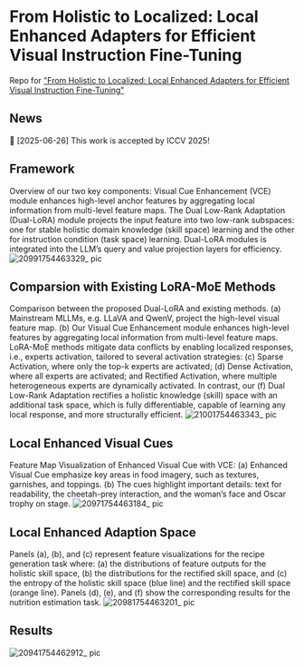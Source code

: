 # From Holistic to Localized: Local Enhanced Adapters for Efficient Visual Instruction Fine-Tuning
Repo for ["From Holistic to Localized: Local Enhanced Adapters for Efficient Visual Instruction Fine-Tuning"](https://arxiv.org/pdf/2411.12787)

## News
  📢 [2025-06-26] This work is accepted by ICCV 2025!


## Framework
Overview of our two key components: Visual Cue Enhancement (VCE) module enhances high-level anchor features by aggregating local information from multi-level feature maps. The Dual Low-Rank Adaptation (Dual-LoRA) module projects the input feature into two low-rank subspaces: one for stable holistic domain knowledge (skill space) learning and the other for instruction condition (task space) learning. Dual-LoRA modules is integrated into the LLM’s query and value projection layers for efficiency.
![20991754463329_ pic](https://github.com/user-attachments/assets/f0aad39e-1b3c-4c30-a0a4-1fbc19e7d5d8)


## Comparsion with Existing LoRA-MoE Methods
Comparison between the proposed Dual-LoRA and existing methods. (a) Mainstream MLLMs, e.g. LLaVA and QwenV, project the high-level visual feature map. (b) Our Visual Cue Enhancement module enhances high-level features by aggregating local information from multi-level feature maps. LoRA-MoE methods mitigate data conflicts by enabling localized responses, i.e., experts activation, tailored to several activation strategies: (c) Sparse Activation, where only the top-k experts are activated; (d) Dense Activation, where all experts are activated; and Rectified Activation, where multiple heterogeneous experts are dynamically activated. In contrast, our (f) Dual Low-Rank Adaptation rectifies a holistic knowledge (skill) space with an additional task space, which is fully differentiable, capable of learning any local response, and more structurally efficient.
![21001754463343_ pic](https://github.com/user-attachments/assets/b39d1280-48b6-4a2f-aee1-691182f24cd7)



## Local Enhanced Visual Cues
Feature Map Visualization of Enhanced Visual Cue with VCE: (a) Enhanced Visual Cue emphasize key areas in food imagery, such as textures, garnishes, and toppings. (b) The cues highlight important details: text for readability, the cheetah-prey interaction, and the woman’s face and Oscar trophy on stage.
![20971754463184_ pic](https://github.com/user-attachments/assets/1a586fc3-56ce-49f0-91ac-b0c38f8530aa)


## Local Enhanced Adaption Space
Panels (a), (b), and (c) represent feature visualizations for the recipe generation task where: (a) the distributions of feature outputs for the holistic skill space, (b) the distributions for the rectified skill space, and (c) the entropy of the holistic skill space (blue line) and the rectified skill space (orange line). Panels (d), (e), and (f) show the corresponding results for the nutrition estimation task.
![20981754463201_ pic](https://github.com/user-attachments/assets/ab489f0b-17c8-4af4-9100-e14de8b7ab79)


## Results
![20941754462912_ pic](https://github.com/user-attachments/assets/f43f0120-bfb7-4988-b619-3646dd1e189c)
